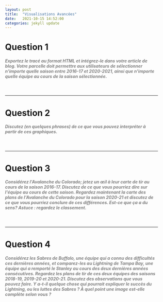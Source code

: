 ```yaml
---
layout: post
title:  "Visualisations Avancées"
date:   2021-10-15 14:52:00
categories: jekyll update
---
```


# Question 1

##### <span style="color:grey">Exportez le tracé au format HTML et intégrez-le dans votre article de blog. Votre parcelle doit permettre aux utilisateurs de sélectionner n'importe quelle saison entre 2016-17 et 2020-2021, ainsi que n'importe quelle équipe au cours de la saison sélectionnée.</span>


<br>

---

# Question 2

##### <span style="color:grey">Discutez (en quelques phrases) de ce que vous pouvez interpréter à partir de ces graphiques.</span>


<br>

---

# Question 3

##### <span style="color:grey">Considérez l'Avalanche du Colorado; jetez un œil à leur carte de tir au cours de la saison 2016-17. Discutez de ce que vous pourriez dire sur l'équipe au cours de cette saison. Regardez maintenant la carte des plans de l'Avalanche du Colorado pour la saison 2020-21 et discutez de ce que vous pourriez conclure de ces différences. Est-ce que ça a du sens? Astuce : regardez le classement.</span>


<br>

---

# Question 4

##### <span style="color:grey">Considérez les Sabres de Buffalo, une équipe qui a connu des difficultés ces dernières années, et comparez-les au Lightning de Tampa Bay, une équipe qui a remporté le Stanley au cours des deux dernières années consécutives. Regardez les plans de tir de ces deux équipes des saisons 2018-19, 2019-20 et 2020-21. Discutez des observations que vous pouvez faire. Y a-t-il quelque chose qui pourrait expliquer le succès du Lightning, ou les luttes des Sabres ? À quel point une image est-elle complète selon vous ?</span>



